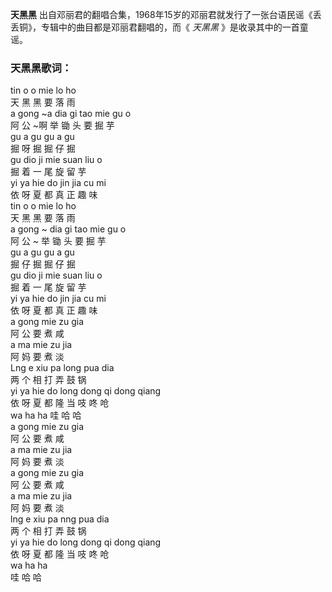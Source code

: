 

**天黑黑** 出自邓丽君的翻唱合集，1968年15岁的邓丽君就发行了一张台语民谣《丢丢铜》，专辑中的曲目都是邓丽君翻唱的，而《 _天黑黑_
》是收录其中的一首童谣。

### 天黑黑歌词：

tin o o mie lo ho  
天 黑 黑 要 落 雨  
a gong ~a dia gi tao mie gu o  
阿 公 ~啊 举 锄 头 要 掘 芋  
gu a gu gu a gu  
掘 呀 掘 掘 仔 掘  
gu dio ji mie suan liu o  
掘 着 一 尾 旋 留 芋  
yi ya hie do jin jia cu mi  
依 呀 夏 都 真 正 趣 味  
tin o o mie lo ho  
天 黑 黑 要 落 雨  
a gong ~ dia gi tao mie gu o  
阿 公 ~ 举 锄 头 要 掘 芋  
gu a gu gu a gu  
掘 仔 掘 掘 仔 掘  
gu dio ji mie suan liu o  
掘 着 一 尾 旋 留 芋  
yi ya hie do jin jia cu mi  
依 呀 夏 都 真 正 趣 味  
a gong mie zu gia  
阿 公 要 煮 咸  
a ma mie zu jia  
阿 妈 要 煮 淡  
Lng e xiu pa long pua dia  
两 个 相 打 弄 鼓 锅  
yi ya hie do long dong qi dong qiang  
依 呀 夏 都 隆 当 吱 咚 呛  
wa ha ha 哇 哈 哈  
a gong mie zu gia  
阿 公 要 煮 咸  
a ma mie zu jia  
阿 妈 要 煮 淡  
a gong mie zu gia  
阿 公 要 煮 咸  
a ma mie zu jia  
阿 妈 要 煮 淡  
lng e xiu pa nng pua dia  
两 个 相 打 弄 鼓 锅  
yi ya hie do long dong qi dong qiang  
依 呀 夏 都 隆 当 吱 咚 呛  
wa ha ha  
哇 哈 哈

